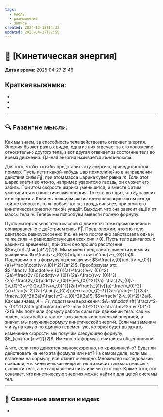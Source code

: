 ```yaml
---
tags:
  - мысль
  - размышление
  - запись
created: 2024-12-18T14:32
updated: 2025-04-27T22:55
---
```


# 💭  [Кинетическая энергия]

**Дата и время:** 2025-04-27 21:46

**Краткая выжимка:**
 - 
 - 
 - 
 - 

---

## 🔍 Развитие мысли:

Как мы знаем, за способность тела действовать отвечает энергия. Энергия бывает разных видов, одна из них отвечает за его положение относительно другого тела, а вот другая отвечает за состояние тела во время движения. Данная энергия называется *кинетической*.

Для того, чтобы хотя бы представить эту энергию, приведу простой пример. Пусть летит какой-нибудь шар прямолинейно в направлении действия силы $\vec{F}$, при этом масса шарика будет равна $m$. Если этот шарик влетит во что-то, например ударится о гвоздь, он сможет его забить. При этом скорость шарика уменьшится, и вместе с этим уменьшится его кинетическая энергия. То есть выходит, что $E_{к}$ зависит от скорости $v$.
Если мы возьмём шарик потяжелее и разгоним его до той же скорости, то он вобьет тот же гвоздь сильнее, при этом его кинетическая энергия так же упадёт. Выходит, что она зависит ещё и от массы тела $m$. Теперь мы попробуем вывести полную формулу.

Пусть материальная точка массой $m$ движется тоже прямолинейно и сонаправленно с действием силы $\vec{F}$. Предположим, что это тело двигалось равноускоренно (т.к. на него постоянно действовала одна и та же сила $\rightarrow$ равнодействующая всех сил $\neq$ 0). Пусть тело двигалось с каким-то временем $t$, при этом оно прошло расстояние $S=v_{o}t+\frac{at^2}{2}$. Мы можем представить вывести время из ускорения: $a=\frac{v-v_{0}}{t}\rightarrow t=\frac{v-v_{0}}{a}$. Подставим это в формулу перемещения: $S=\frac{v_{0}\cdot(v-v_{0})}{a}+\frac{a\cdot(v-v_{0})^2}{2a^2}$. Преобразуем это: $S=\frac{v_{0}\cdot(v-v_{0})}{a}+\frac{(v-v_{0})^2}{2a}=\frac{2v_{0}\cdot(v-v_{0})}{2a}+\frac{(v-v_{0})^2}{2a}=\frac{2v_{0}\cdot(v-v_{0})+(v-v_{0})^2}{2a}=\frac{2v_{0}v-2v_{0}^2+v^2-2v_{0}v+v_{0}^2}{2a}=\frac{v_{0}v}{a}-\frac{v_{0}^2}{a}+\frac{v^2}{2a}-\frac{v_{0}v}{a}+\frac{v_{0}^2}{2a}=\frac{v^2}{2a}-\frac{v_{0}^2}{2a}=\frac{v^2-v_{0}^2}{2a}$, $S=\frac{v^2-v_{0}^2}{2a}$. Как мы знаем, $A=Fs$, подставим выражения: $A=ma\cdot\left( \frac{v^2-v_{0}^2}{2a} \right)=\frac{mav^2-mav_{0}^2}{2a}=\frac{mv^2-mv_{0}^2}{2}$.
Мы получили формулу работы силы при движении тела. Как мы знаем, такая работа так же называется кинетической энергией, а значит, мы получили формулу кинетической энергии. Если мы заменим $v$ и $v_{0}$ на какую-то единую переменную, которая будет выражать изменение скорости, мы получим следующую формулу: $E_{к}=\frac{mv^2}{2}$. Именно эта формула считается общепринятой.

А что, если тело движется равноускоренно, но криволинейно? Будет ли действовать на него эта формула или нет? На самом деле, если мы взглянем на формулу, всё станет очевидно. Множество исследований показали, что кинетическая энергия тела зависит только от массы и скорости тела, а не направления силы или чего-то ещё. Кроме того, это означает, что кинетическую энергию можно найти и для целой системы тел.

---

## 🔄 Связанные заметки и идеи:

- 



